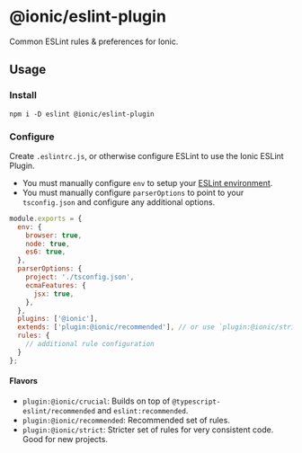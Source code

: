 # @ionic/eslint-plugin

Common ESLint rules & preferences for Ionic.

## Usage

### Install

```
npm i -D eslint @ionic/eslint-plugin
```

### Configure

Create `.eslintrc.js`, or otherwise configure ESLint to use the Ionic ESLint Plugin.

* You must manually configure `env` to setup your [ESLint environment](https://eslint.org/docs/user-guide/configuring#specifying-environments).
* You must manually configure `parserOptions` to point to your `tsconfig.json` and configure any additional options.

```js
module.exports = {
  env: {
    browser: true,
    node: true,
    es6: true,
  },
  parserOptions: {
    project: './tsconfig.json',
    ecmaFeatures: {
      jsx: true,
    },
  },
  plugins: ['@ionic'],
  extends: ['plugin:@ionic/recommended'], // or use `plugin:@ionic/strict`
  rules: {
    // additional rule configuration
  }
};
```

#### Flavors

* `plugin:@ionic/crucial`: Builds on top of `@typescript-eslint/recommended` and `eslint:recommended`.
* `plugin:@ionic/recommended`: Recommended set of rules.
* `plugin:@ionic/strict`: Stricter set of rules for very consistent code. Good for new projects.
